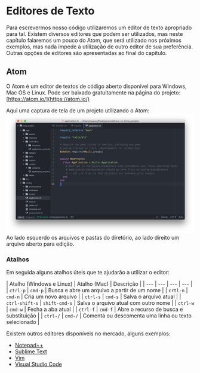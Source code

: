 # Editores de Texto

Para escrevermos nosso código utilizaremos um editor de texto apropriado para
tal. Existem diversos editores que podem ser utilizados, mas neste capítulo
falaremos um pouco do Atom, que será utilizado nos próximos exemplos,
mas nada impede a utilização de outro editor de sua preferência. Outras
opções de editores são apresentadas ao final do capítulo.

## Atom

O Atom é um editor de textos de código aberto disponível para Windows, Mac OS e
Linux. Pode ser baixado gratuitamente na página do projeto:
[https://atom.io/](https://atom.io/)

Aqui uma captura de tela de um projeto utilizando o Atom:
![Atom](images/3_editores/atom_exemplo.png)
Ao lado esquerdo os arquivos e pastas do diretório, ao lado direito um arquivo
aberto para edição.

### Atalhos

Em seguida alguns atalhos úteis que te ajudarão a utilizar o editor:

| Atalho (Windows e Linux) | Atalho (Mac) | Descrição |
| --- | --- | --- | --- |
| `ctrl-p` | `cmd-p` | Busca e abre um arquivo a partir de um nome |
| `crtl-n` | `cmd-n` | Cria um novo arquivo |
| `ctrl-s` | `cmd-s` | Salva o arquivo atual |
| `ctrl-shift-s` | `shift-cmd-s` | Salva o arquivo atual com outro nome |
| `ctrl-w` | `cmd-w` | Fecha a aba atual |
| `ctrl-f` | `cmd-f` | Abre o recurso de busca e substituição |
| `ctrl-/` | `cmd-/` | Comenta ou descomenta uma linha ou texto selecionado |

Existem outros editores disponíveis no mercado, alguns exemplos:

* [Notepad++](https://notepad-plus-plus.org/)
* [Sublime Text](https://www.sublimetext.com/)
* [Vim](http://www.vim.org/)
* [Visual Studio Code](https://code.visualstudio.com/)
